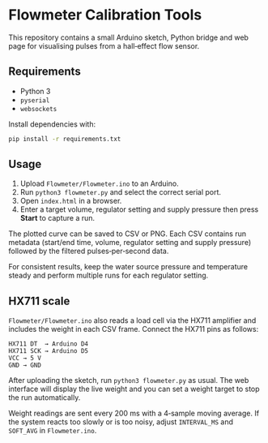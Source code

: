 # Flowmeter Calibration Tools

This repository contains a small Arduino sketch, Python bridge and web page
for visualising pulses from a hall‑effect flow sensor.

## Requirements

* Python 3
* `pyserial`
* `websockets`

Install dependencies with:

```bash
pip install -r requirements.txt
```

## Usage

1. Upload `Flowmeter/Flowmeter.ino` to an Arduino.
2. Run `python3 flowmeter.py` and select the correct serial port.
3. Open `index.html` in a browser.
4. Enter a target volume, regulator setting and supply pressure then press
   **Start** to capture a run.

The plotted curve can be saved to CSV or PNG. Each CSV contains run metadata
(start/end time, volume, regulator setting and supply pressure) followed by
the filtered pulses‑per‑second data.

For consistent results, keep the water source pressure and temperature steady
and perform multiple runs for each regulator setting.

## HX711 scale

`Flowmeter/Flowmeter.ino` also reads a load cell via the HX711 amplifier and includes the weight in each CSV frame. Connect the HX711 pins as follows:

```
HX711 DT  → Arduino D4
HX711 SCK → Arduino D5
VCC → 5 V
GND → GND
```

After uploading the sketch, run `python3 flowmeter.py` as usual. The web interface will display the live weight and you can set a weight target to stop the run automatically.

Weight readings are sent every 200 ms with a 4‑sample moving average. If the
system reacts too slowly or is too noisy, adjust `INTERVAL_MS` and `SOFT_AVG`
in `Flowmeter.ino`.
